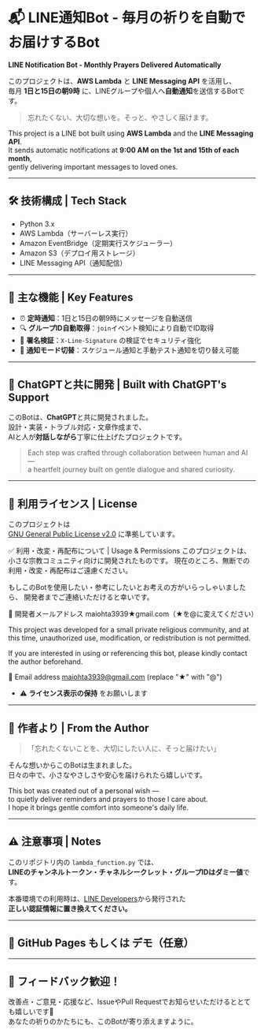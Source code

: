 # 📬 LINE通知Bot - 毎月の祈りを自動でお届けするBot  
**LINE Notification Bot - Monthly Prayers Delivered Automatically**

このプロジェクトは、**AWS Lambda** と **LINE Messaging API** を活用し、  
毎月 **1日と15日の朝9時** に、LINEグループや個人へ**自動通知**を送信するBotです。

> 忘れたくない、大切な想いを。そっと、やさしく届けます。

This project is a LINE bot built using **AWS Lambda** and the **LINE Messaging API**.  
It sends automatic notifications at **9:00 AM on the 1st and 15th of each month**,  
gently delivering important messages to loved ones.

---

## 🛠 技術構成 | Tech Stack

- Python 3.x  
- AWS Lambda（サーバーレス実行）  
- Amazon EventBridge（定期実行スケジューラー）  
- Amazon S3（デプロイ用ストレージ）  
- LINE Messaging API（通知配信）

---

## 💌 主な機能 | Key Features

- ⏰ **定時通知**：1日と15日の朝9時にメッセージを自動送信  
- 🔍 **グループID自動取得**：`join`イベント検知により自動でID取得  
- 🔐 **署名検証**：`X-Line-Signature` の検証でセキュリティ強化  
- 🔄 **通知モード切替**：スケジュール通知と手動テスト通知を切り替え可能  

---

## 🤝 ChatGPTと共に開発 | Built with ChatGPT's Support

このBotは、**ChatGPT**と共に開発されました。  
設計・実装・トラブル対応・文章作成まで、  
AIと人が**対話しながら**丁寧に仕上げたプロジェクトです。

> Each step was crafted through collaboration between human and AI —  
> a heartfelt journey built on gentle dialogue and shared curiosity.

---

## 🔐 利用ライセンス | License

このプロジェクトは  
[GNU General Public License v2.0](https://www.gnu.org/licenses/old-licenses/gpl-2.0.html) に準拠しています。  

✅ 利用・改変・再配布について | Usage & Permissions
このプロジェクトは、小さな宗教コミュニティ向けに開発されたものです。
現在のところ、無断での利用・改変・再配布はご遠慮ください。

もしこのBotを使用したい・参考にしたいとお考えの方がいらっしゃいましたら、
開発者までご連絡いただけると幸いです。

📩 開発者メールアドレス
maiohta3939★gmail.com（★を@に変えてください）

This project was developed for a small private religious community,
and at this time, unauthorized use, modification, or redistribution is not permitted.

If you are interested in using or referencing this bot,
please kindly contact the author beforehand.

📩 Email address
maiohta3939@gmail.com (replace "★" with "@")
- ⚠️ **ライセンス表示の保持** をお願いします  

---

## 🌱 作者より | From the Author

> 「忘れたくないことを、大切にしたい人に、そっと届けたい」

そんな想いからこのBotは生まれました。  
日々の中で、小さなやさしさや安心を届けられたら嬉しいです。

This bot was created out of a personal wish —  
to quietly deliver reminders and prayers to those I care about.  
I hope it brings gentle comfort into someone's daily life.

---

## ⚠️ 注意事項 | Notes

このリポジトリ内の `lambda_function.py` では、  
**LINEのチャンネルトークン・チャネルシークレット・グループIDはダミー値**です。

本番環境での利用時は、[LINE Developers](https://developers.line.biz/)から発行された  
**正しい認証情報に置き換えてください。**

---

## 📎 GitHub Pages もしくは デモ（任意）

---

## 📣 フィードバック歓迎！

改善点・ご意見・応援など、IssueやPull Requestでお知らせいただけるととても嬉しいです🌸  
あなたの祈りのかたちにも、このBotが寄り添えますように。

